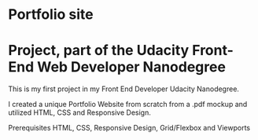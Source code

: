 # Portfolio site
# Project, part of the Udacity Front-End Web Developer Nanodegree

This is my first project in my Front End Developer Udacity Nanodegree.

I created a unique Portfolio Website from scratch from a .pdf mockup and utilized HTML, CSS and Responsive Design.

Prerequisites
HTML,
CSS,
Responsive Design,
Grid/Flexbox and
Viewports
